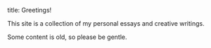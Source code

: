 title: Greetings!

This site is a collection of my personal essays and creative writings.

Some content is old, so please be gentle.
